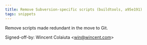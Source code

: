 ```yaml
---
title: Remove Subversion-specific scripts (buildtools, a95e191)
tags: snippets
---
```


Remove scripts made redundant in the move to Git.

Signed-off-by: Wincent Colaiuta &lt;win@wincent.com&gt;
